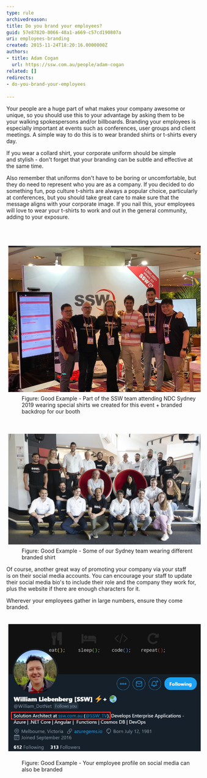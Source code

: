```yaml
---
type: rule
archivedreason: 
title: Do you brand your employees?
guid: 57e87820-0066-48a1-a669-c57cd190807a
uri: employees-branding
created: 2015-11-24T18:20:16.0000000Z
authors:
- title: Adam Cogan
  url: https://ssw.com.au/people/adam-cogan
related: []
redirects:
- do-you-brand-your-employees

---
```



<p>Your people are a huge part of what makes your company awesome or unique, so you should use this to your advantage by asking them to be your walking spokespersons and/or billboards. Branding​ your employees is especially important at events such as conferences, user groups and client meetings. ​​​A simple way to do this is to wear branded shirts or t-shirts every day. <br></p><p>If you wear a collard shirt, your corporate uniform should be simple and stylish - don't forget that your branding can be subtle and effective at the same time. <br></p><p>Also remember that uniforms don't have to be boring or uncomfortable, but they do need to represent who you are as a company. If you decided to do something fun, pop culture t-shirts are always a popular choice, particularly at conferences, but you should take great care to make sure that the message aligns with your corporate image. If you nail this, your employees will love to wear your t-shirts to work and out in the general community, adding to your exposure. <br></p>
<br><excerpt class='endintro'></excerpt><br>
<dl class="goodImage"><dt><img src="ndcshot.png" alt="ndcshot.png" style="margin:5px;width:808px;" /><br></dt><dd class="ssw15-rteElement-FigureGood">Figure: Good Example - Part of the SSW team attending NDC Sydney​ 2019 wearing special shirts we created for this event + branded backdrop for our booth<br></dd><p class="ssw15-rteElement-P">​​<br></p><dt> <img src="_C160408.jpg" alt="_C160408.jpg" style="margin:5px;width:808px;" /> <br></dt><dd>Figure: Good Example - Some of our Sydney team wearing different​ branded shirt<br></dd></dl><dl class="ssw15-rteElement-ImageArea">Of course, another great way of promoting your company via your staff is on their social media accounts. You can encourage your staff to update their social media bio's to include their role and the company they work for, plus the website if there are enough characters for it.<br></dl><dl class="ssw15-rteElement-ImageArea">Wherever your employees gather in large numbers, ensure they come branded.<br><br></dl><dl class="ssw15-rteElement-ImageArea"><img src="willsprofile.png" alt="willsprofile.png" style="margin:5px;" /></dl><dd class="ssw15-rteElement-FigureGood">Figure: Good Example - Your employee profile on social media can also be branded​<br></dd>


